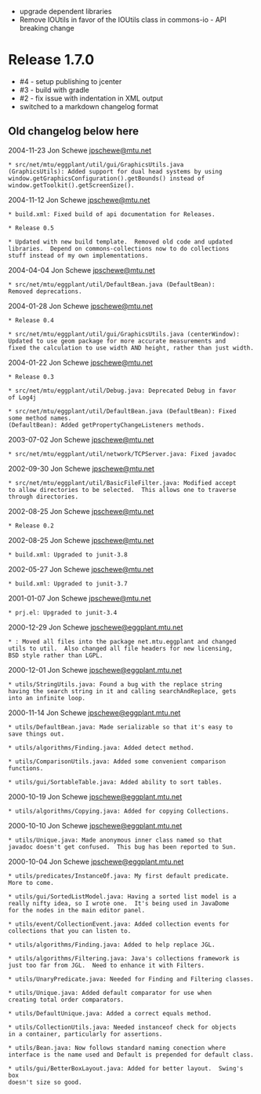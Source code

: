 * upgrade dependent libraries
* Remove IOUtils in favor of the IOUtils class in commons-io - API breaking change 

Release 1.7.0
=============

* #4 - setup publishing to jcenter
* #3 - build with gradle
* #2 - fix issue with indentation in XML output
* switched to a markdown changelog format

Old changelog below here
-------------------------

2004-11-23  Jon Schewe  <jpschewe@mtu.net>

	* src/net/mtu/eggplant/util/gui/GraphicsUtils.java
	(GraphicsUtils): Added support for dual head systems by using
	window.getGraphicsConfiguration().getBounds() instead of
	window.getToolkit().getScreenSize().

2004-11-12  Jon Schewe  <jpschewe@mtu.net>

	* build.xml: Fixed build of api documentation for Releases.

	* Release 0.5
	
	* Updated with new build template.  Removed old code and updated
	libraries.  Depend on commons-collections now to do collections
	stuff instead of my own implementations. 

2004-04-04  Jon Schewe  <jpschewe@mtu.net>

	* src/net/mtu/eggplant/util/DefaultBean.java (DefaultBean):
	Removed deprecations.

2004-01-28  Jon Schewe  <jpschewe@mtu.net>
	
	* Release 0.4

	* src/net/mtu/eggplant/util/gui/GraphicsUtils.java (centerWindow):
	Updated to use geom package for more accurate measurements and
	fixed the calculation to use width AND height, rather than just width.

2004-01-22  Jon Schewe  <jpschewe@mtu.net>
	
	* Release 0.3

	* src/net/mtu/eggplant/util/Debug.java: Deprecated Debug in favor
	of Log4j

	* src/net/mtu/eggplant/util/DefaultBean.java (DefaultBean): Fixed
	some method names.
	(DefaultBean): Added getPropertyChangeListeners methods.

2003-07-02  Jon Schewe  <jpschewe@mtu.net>

	* src/net/mtu/eggplant/util/network/TCPServer.java: Fixed javadoc

2002-09-30  Jon Schewe  <jpschewe@mtu.net>

	* src/net/mtu/eggplant/util/BasicFileFilter.java: Modified accept
	to allow directories to be selected.  This allows one to traverse
	through directories. 

2002-08-25  Jon Schewe  <jpschewe@mtu.net>
	
	* Release 0.2
	
2002-08-25  Jon Schewe  <jpschewe@mtu.net>

	* build.xml: Upgraded to junit-3.8

2002-05-27  Jon Schewe  <jpschewe@mtu.net>

	* build.xml: Upgraded to junit-3.7

2001-01-07  Jon Schewe  <jpschewe@mtu.net>

	* prj.el: Upgraded to junit-3.4

2000-12-29  Jon Schewe  <jpschewe@eggplant.mtu.net>

	* : Moved all files into the package net.mtu.eggplant and changed
	utils to util.  Also changed all file headers for new licensing,
	BSD style rather than LGPL.
	
2000-12-01  Jon Schewe  <jpschewe@eggplant.mtu.net>

	* utils/StringUtils.java: Found a bug with the replace string
	having the search string in it and calling searchAndReplace, gets
	into an infinite loop.

2000-11-14  Jon Schewe  <jpschewe@eggplant.mtu.net>

	* utils/DefaultBean.java: Made serializable so that it's easy to
	save things out.	

	* utils/algorithms/Finding.java: Added detect method.

	* utils/ComparisonUtils.java: Added some convenient comparison
	functions.  

	* utils/gui/SortableTable.java: Added ability to sort tables.

2000-10-19  Jon Schewe  <jpschewe@eggplant.mtu.net>

	* utils/algorithms/Copying.java: Added for copying Collections.

2000-10-10  Jon Schewe  <jpschewe@eggplant.mtu.net>

	* utils/Unique.java: Made anonymous inner class named so that
	javadoc doesn't get confused.  This bug has been reported to Sun.

2000-10-04  Jon Schewe  <jpschewe@eggplant.mtu.net>

	* utils/predicates/InstanceOf.java: My first default predicate.
	More to come.

	* utils/gui/SortedListModel.java: Having a sorted list model is a
	really nifty idea, so I wrote one.  It's being used in JavaDome
	for the nodes in the main editor panel.

	* utils/event/CollectionEvent.java: Added collection events for
	collections that you can listen to. 

	* utils/algorithms/Finding.java: Added to help replace JGL.

	* utils/algorithms/Filtering.java: Java's collections framework is
	just too far from JGL.  Need to enhance it with Filters.

	* utils/UnaryPredicate.java: Needed for Finding and Filtering classes.

	* utils/Unique.java: Added default comparator for use when
	creating total order comparators.

	* utils/DefaultUnique.java: Added a correct equals method.

	* utils/CollectionUtils.java: Needed instanceof check for objects
	in a container, particularly for assertions.

	* utils/Bean.java: Now follows standard naming conection where
	interface is the name used and Default is prepended for default class.

	* utils/gui/BetterBoxLayout.java: Added for better layout.  Swing's box
	doesn't size so good. 

